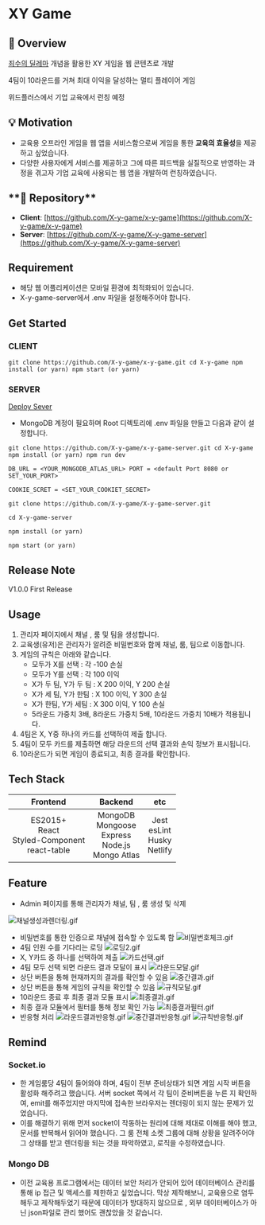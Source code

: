 # XY Game

## **🚪** Overview

[죄수의 딜레마](https://en.wikipedia.org/wiki/Prisoner's_dilemma) 개념을 활용한 XY 게임을 웹 콘텐츠로 개발

4팀이 10라운드를 거쳐 최대 이익을 달성하는 멀티 플레이어 게임

위드플러스에서 기업 교육에서 런칭 예정

## **💡 Motivation**

- 교육용 오프라인 게임을 웹 앱을 서비스함으로써 게임을 통한 **교육의 효율성**을 제공하고 싶었습니다.
- 다양한 사용자에게 서비스를 제공하고 그에 따른 피드백을 실질적으로 반영하는 과정을 겪고자 기업 교육에 사용되는 웹 앱을 개발하여 런칭하였습니다.

## \***\*🔗 Repository\*\***

- **Client**: [https://github.com/X-y-game/x-y-game](https://github.com/X-y-game/x-y-game)
- **Server**: [https://github.com/X-y-game/X-y-game-server](https://github.com/X-y-game/X-y-game-server)

## **Requirement**

- 해당 웹 어플리케이션은 모바일 환경에 최적화되어 있습니다.
- X-y-game-server에서 .env 파일을 설정해주어야 합니다.

## **Get Started**

### CLIENT

`git clone https://github.com/X-y-game/x-y-game.git cd X-y-game npm install (or yarn) npm start (or yarn)`

### SERVER

[Deploy Sever](https://x-ygames.herokuapp.com/)

- MongoDB 계정이 필요하며 Root 디렉토리에 .env 파일을 만들고 다음과 같이 설정합니다.

`git clone https://github.com/X-y-game/x-y-game-server.git cd X-y-game npm install (or yarn) npm run dev`

`DB_URL = <YOUR_MONGODB_ATLAS_URL> PORT = <default Port 8080 or SET_YOUR_PORT>`

`COOKIE_SCRET = <SET_YOUR_COOKIET_SECRET>`

`git clone https://github.com/X-y-game/X-y-game-server.git`

`cd X-y-game-server`

`npm install (or yarn)`

`npm start (or yarn)`

## Release Note

V1.0.0 First Release

## **Usage**

1. 관리자 페이지에서 채널 , 룸 및 팀을 생성합니다.
2. 교육생(유저)은 관리자가 알려준 비밀번호와 함께 채널, 룸, 팀으로 이동합니다.
3. 게임의 규칙은 아래와 같습니다.
   - 모두가 X를 선택 : 각 -100 손실
   - 모두가 Y를 선택 : 각 100 이익
   - X가 두 팀, Y가 두 팀 : X 200 이익, Y 200 손실
   - X가 세 팀, Y가 한팀 : X 100 이익, Y 300 손실
   - X가 한팀, Y가 세팀 : X 300 이익, Y 100 손실
   - 5라운드 가중치 3배, 8라운드 가중치 5배, 10라운드 가중치 10배가 적용됩니다.
4. 4팀은 X, Y중 하나의 카드를 선택하여 제출 합니다.
5. 4팀이 모두 카드를 제출하면 해당 라운드의 선택 결과와 손익 정보가 표시됩니다.
6. 10라운드가 되면 게임이 종료되고, 최종 결과를 확인합니다.

## **Tech Stack**

|                      Frontend                       |                         Backend                          |                etc                 |
| :-------------------------------------------------: | :------------------------------------------------------: | :--------------------------------: |
| ES2015+<br>React<br>Styled-Component<br>react-table | MongoDB<br>Mongoose<br>Express<br>Node.js<br>Mongo Atlas | Jest<br>esLint<br>Husky<br>Netlify |

## Feature

- Admin 페이지를 통해 관리자가 채널, 팀 , 룸 생성 및 삭제

![채널생성과렌더링.gif](./previews/채널생성과렌더링.gif)

- 비밀번호를 통한 인증으로 채널에 접속할 수 있도록 함
  ![비밀번호체크.gif](./previews/비밀번호체크.gif)
- 4팀 인원 수를 기다리는 로딩
  ![로딩2.gif](./previews/로딩2.gif)
- X, Y카드 중 하나를 선택하여 제출
  ![카드선택.gif](./previews/카드선택.gif)
- 4팀 모두 선택 되면 라운드 결과 모달이 표시
  ![라운드모달.gif](./previews/라운드모달.gif)
- 상단 버튼을 통해 현재까지의 결과를 확인할 수 있음
  ![중간결과.gif](./previews/중간결과.gif)
- 상단 버튼을 통해 게임의 규칙을 확인할 수 있음
  ![규칙모달.gif](./previews/규칙모달.gif)
- 10라운드 종료 후 최종 결과 모듈 표시
  ![최종결과.gif](./previews/최종결과.gif)
- 최종 결과 모듈에서 필터를 통해 정보 확인 가능
  ![최종결과필터.gif](./previews/최종결과필터.gif)
- 반응형 처리
  ![라운드결과반응형.gif](./previews/라운드결과반응형.gif)
  ![중간결과반응형.gif](./previews/중간결과반응형.gif)
  ![규칙반응형.gif](./previews/규칙반응형.gif)

## Remind

### Socket.io

- 한 게임룸당 4팀이 들어와야 하며, 4팀이 전부 준비상태가 되면 게임 시작 버튼을 활성화 해주려고 했습니다. 서버 socket 쪽에서 각 팀이 준비버튼을 누른 지 확인하여, emit를 해주었지만 마지막에 접속한 브라우저는 렌더링이 되지 않는 문제가 있었습니다.
- 이를 해결하기 위해 먼저 socket이 작동하는 원리에 대해 제대로 이해를 해야 했고, 문서를 반복해서 읽어야 했습니다. 그 룸 전체 소켓 그룹에 대해 상황을 알려주어야 그 상태를 받고 렌더링을 되는 것을 파악하였고, 로직을 수정하였습니다.

### Mongo DB

- 이전 교육용 프로그램에서는 데이터 보안 처리가 안되어 있어 데이터베이스 관리를 통해 ip 접근 및 액세스를 제한하고 싶었습니다. 막상 제작해보니, 교육용으로 염두해두고 제작해두었기 때문에 데이터가 방대하지 않으므로 , 외부 데이터베이스가 아닌 json파일로 관리 했어도 괜찮았을 것 같습니다.
